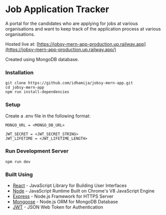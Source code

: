 # Job Application Tracker

A portal for the candidates who are applying for jobs at various organisations and want to keep track of the application process at various organisations.

Hosted live at: [https://jobsy-mern-app-production.up.railway.app](https://jobsy-mern-app-production.up.railway.app/)

Created using MongoDB database.

### Installation

```
git clone https://github.com/idhamija/jobsy-mern-app.git
cd jobsy-mern-app
npm run install-dependencies
```

### Setup

Create a .env file in the following format:

```
MONGO_URL = <MONGO_DB_URL>

JWT_SECRET = <JWT_SECRET_STRING>
JWT_LIFETIME = <JWT_LIFETIME_LENGTH>
```

### Run Development Server

```
npm run dev
```

### Built Using

- [React](https://reactjs.org/) - JavaScript Library for Building User Interfaces
- [Node](https://nodejs.org/) - JavaScript Runtime Built on Chrome's V8 JavaScript Engine
- [Express](https://expressjs.com/) - Node.js Framework for HTTPS Server
- [Mongoose](http://mongoosejs.com/) - Node.js ORM for MongoDB Database
- [JWT](https://jwt.io/) - JSON Web Token for Authentication

